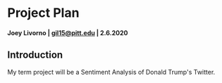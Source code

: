# Project Plan
#### Joey Livorno | gil15@pitt.edu | 2.6.2020

## Introduction
My term project will be a Sentiment Analysis of Donald Trump's Twitter.
